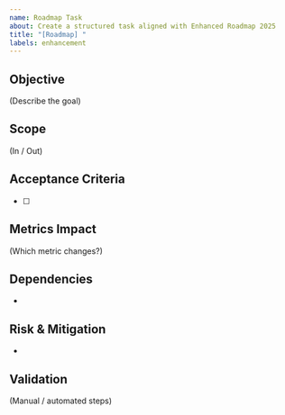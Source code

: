 ```yaml
---
name: Roadmap Task
about: Create a structured task aligned with Enhanced Roadmap 2025
title: "[Roadmap] "
labels: enhancement
---
```


## Objective
(Describe the goal)

## Scope
(In / Out)

## Acceptance Criteria
- [ ]

## Metrics Impact
(Which metric changes?)

## Dependencies
- 

## Risk & Mitigation
- 

## Validation
(Manual / automated steps)